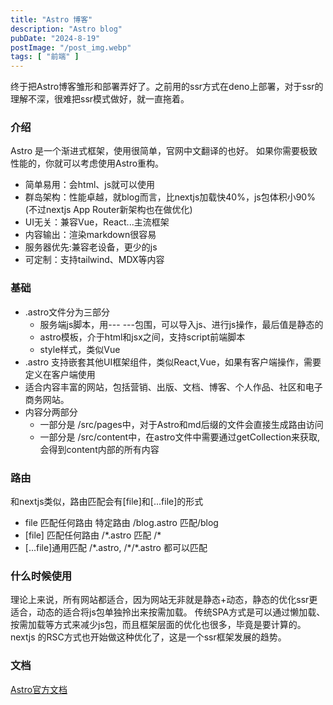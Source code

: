 ```yaml
---
title: "Astro 博客"
description: "Astro blog"
pubDate: "2024-8-19"
postImage: "/post_img.webp"
tags: [ "前端" ]
---
```


终于把Astro博客雏形和部署弄好了。之前用的ssr方式在deno上部署，对于ssr的理解不深，很难把ssr模式做好，就一直拖着。

### 介绍

Astro 是一个渐进式框架，使用很简单，官网中文翻译的也好。
如果你需要极致性能的，你就可以考虑使用Astro重构。

- 简单易用：会html、js就可以使用
- 群岛架构：性能卓越，就blog而言，比nextjs加载快40%，js包体积小90%(不过nextjs App Router新架构也在做优化)
- UI无关：兼容Vue，React...主流框架
- 内容输出：渲染markdown很容易
- 服务器优先:兼容老设备，更少的js
- 可定制：支持tailwind、MDX等内容

### 基础

- .astro文件分为三部分
    - 服务端js脚本，用--- ---包围，可以导入js、进行js操作，最后值是静态的
    - astro模板，介于html和jsx之间，支持script前端脚本
    - style样式，类似Vue
- .astro 支持嵌套其他UI框架组件，类似React,Vue，如果有客户端操作，需要定义在客户端使用
- 适合内容丰富的网站，包括营销、出版、文档、博客、个人作品、社区和电子商务网站。
- 内容分两部分
  - 一部分是 /src/pages中，对于Astro和md后缀的文件会直接生成路由访问
  - 一部分是 /src/content中，在astro文件中需要通过getCollection来获取,会得到content内部的所有内容
  
### 路由

和nextjs类似，路由匹配会有[file]和[...file]的形式

- file 匹配任何路由 特定路由 /blog.astro 匹配/blog
- [file] 匹配任何路由 /\*.astro 匹配 /*
- [...file]通用匹配 /*.astro, /\*/\*.astro 都可以匹配

### 什么时候使用
理论上来说，所有网站都适合，因为网站无非就是静态+动态，静态的优化ssr更适合，动态的适合将js包单独拎出来按需加载。
传统SPA方式是可以通过懒加载、按需加载等方式来减少js包，而且框架层面的优化也很多，毕竟是要计算的。
nextjs 的RSC方式也开始做这种优化了，这是一个ssr框架发展的趋势。

### 文档
[Astro官方文档](https://astro.build/)